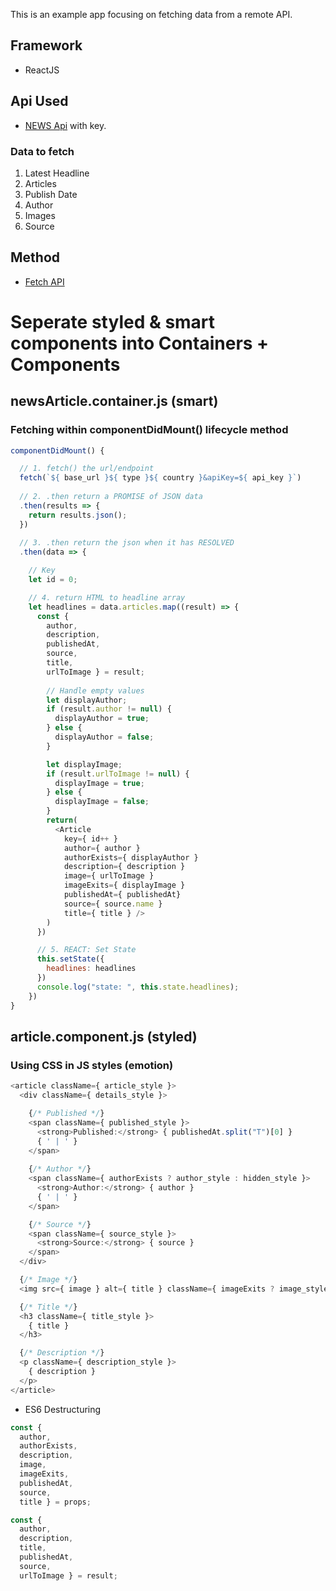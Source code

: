 This is an example app focusing on fetching data from a remote API.

## Framework
- ReactJS

## Api Used
- [NEWS Api](https://newsapi.org/) with key.

### Data to fetch
1. Latest Headline
2. Articles
3. Publish Date
4. Author
5. Images
6. Source


## Method
- [Fetch API]()

# Seperate styled & smart components into Containers + Components
##  newsArticle.container.js (smart)
### Fetching within componentDidMount() lifecycle method

``` javascript
componentDidMount() {

  // 1. fetch() the url/endpoint
  fetch(`${ base_url }${ type }${ country }&apiKey=${ api_key }`)
    
  // 2. .then return a PROMISE of JSON data
  .then(results => {
    return results.json();
  })
  
  // 3. .then return the json when it has RESOLVED
  .then(data => {

    // Key
    let id = 0;

    // 4. return HTML to headline array
    let headlines = data.articles.map((result) => {
      const { 
        author, 
        description, 
        publishedAt, 
        source, 
        title, 
        urlToImage } = result;
    
        // Handle empty values
        let displayAuthor;
        if (result.author != null) {
          displayAuthor = true;
        } else {
          displayAuthor = false;
        }

        let displayImage;
        if (result.urlToImage != null) {
          displayImage = true;
        } else {
          displayImage = false;
        }
        return(
          <Article
            key={ id++ }
            author={ author }
            authorExists={ displayAuthor }
            description={ description }
            image={ urlToImage }
            imageExits={ displayImage }
            publishedAt={ publishedAt}
            source={ source.name }
            title={ title } />
        )
      })

      // 5. REACT: Set State 
      this.setState({
        headlines: headlines
      })
      console.log("state: ", this.state.headlines);
    })
}


```
##  article.component.js (styled)
### Using CSS in JS styles (emotion)
``` javascript 
<article className={ article_style }>
  <div className={ details_style }>

    {/* Published */}
    <span className={ published_style }>
      <strong>Published:</strong> { publishedAt.split("T")[0] }
      { ' | ' }
    </span>
    
    {/* Author */}
    <span className={ authorExists ? author_style : hidden_style }>
      <strong>Author:</strong> { author }
      { ' | ' }
    </span>

    {/* Source */}
    <span className={ source_style }>
      <strong>Source:</strong> { source }
    </span>
  </div>

  {/* Image */}
  <img src={ image } alt={ title } className={ imageExits ? image_style : hidden_style } />

  {/* Title */}
  <h3 className={ title_style }>
    { title }
  </h3>

  {/* Description */}
  <p className={ description_style }>
    { description }
  </p>
</article>


```
- ES6 Destructuring 

``` javascript
const { 
  author, 
  authorExists,
  description,
  image,
  imageExits,
  publishedAt,
  source,
  title } = props;
```

``` javascript
const { 
  author, 
  description, 
  title, 
  publishedAt, 
  source, 
  urlToImage } = result;
```